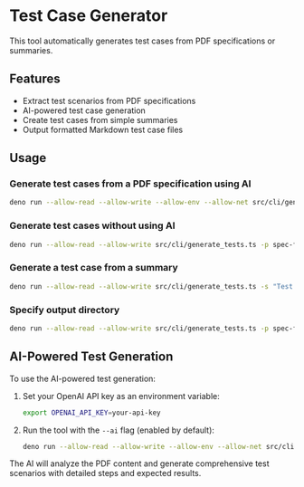 # Test Case Generator

This tool automatically generates test cases from PDF specifications or summaries.

## Features

- Extract test scenarios from PDF specifications
- AI-powered test case generation
- Create test cases from simple summaries
- Output formatted Markdown test case files

## Usage

### Generate test cases from a PDF specification using AI

```bash
deno run --allow-read --allow-write --allow-env --allow-net src/cli/generate_tests.ts -p spec-file.pdf
```

### Generate test cases without using AI

```bash
deno run --allow-read --allow-write src/cli/generate_tests.ts -p spec-file.pdf --no-ai
```

### Generate a test case from a summary

```bash
deno run --allow-read --allow-write src/cli/generate_tests.ts -s "Test mobile navigation"
```

### Specify output directory

```bash
deno run --allow-read --allow-write src/cli/generate_tests.ts -p spec-file.pdf -o custom/output/dir
```

## AI-Powered Test Generation

To use the AI-powered test generation:

1. Set your OpenAI API key as an environment variable:
   ```bash
   export OPENAI_API_KEY=your-api-key
   ```

2. Run the tool with the `--ai` flag (enabled by default):
   ```bash
   deno run --allow-read --allow-write --allow-env --allow-net src/cli/generate_tests.ts -p spec-file.pdf
   ```

The AI will analyze the PDF content and generate comprehensive test scenarios with detailed steps and expected results.
